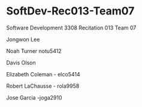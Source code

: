 # SoftDev-Rec013-Team07
Software Development 3308 Recitation 013 Team 07

Jongwon Lee  

Noah Turner  notu5412

Davis Olson  

Elizabeth Coleman  - elco5414

Robert LaChausse - rola9958

Jose Garcia -joga2910

